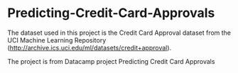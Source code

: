 # Predicting-Credit-Card-Approvals
The dataset used in this project is the Credit Card Approval dataset from the UCI Machine Learning Repository (http://archive.ics.uci.edu/ml/datasets/credit+approval).

The project is from Datacamp project Predicting Credit Card Approvals
